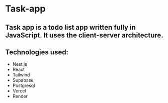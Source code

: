 # Task-app

## Task app is a todo list app written fully in JavaScript. It uses the client-server architecture.

## Technologies used:
* Nest.js
* React
* Tailwind
* Supabase
* Postgresql
* Vercel
* Render


